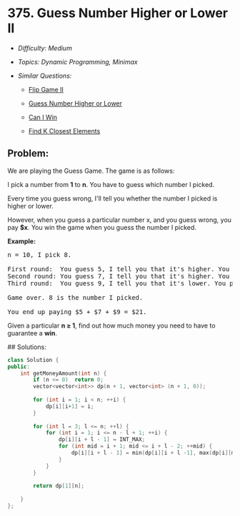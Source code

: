 # 375. Guess Number Higher or Lower II

* *Difficulty: Medium*

* *Topics: Dynamic Programming, Minimax*

* *Similar Questions:*

  * [Flip Game II](flip-game-ii.md)

  * [Guess Number Higher or Lower](guess-number-higher-or-lower.md)

  * [Can I Win](can-i-win.md)

  * [Find K Closest Elements](find-k-closest-elements.md)

## Problem:

<p>We are playing the Guess Game. The game is as follows:</p>

<p>I pick a number from <strong>1</strong> to <strong>n</strong>. You have to guess which number I picked.</p>

<p>Every time you guess wrong, I&#39;ll tell you whether the number I picked is higher or lower.</p>

<p>However, when you guess a particular number x, and you guess wrong, you pay <b>$x</b>. You win the game when you guess the number I picked.</p>

<p><b>Example:</b></p>

<pre>
n = 10, I pick 8.

First round:  You guess 5, I tell you that it&#39;s higher. You pay $5.
Second round: You guess 7, I tell you that it&#39;s higher. You pay $7.
Third round:  You guess 9, I tell you that it&#39;s lower. You pay $9.

Game over. 8 is the number I picked.

You end up paying $5 + $7 + $9 = $21.
</pre>

<p>Given a particular <strong>n &ge; 1</strong>, find out how much money you need to have to guarantee a <b>win</b>.</p>
## Solutions:

```c++
class Solution {
public:
    int getMoneyAmount(int n) {
        if (n <= 0)  return 0;
        vector<vector<int>> dp(n + 1, vector<int> (n + 1, 0));
        
        for (int i = 1; i < n; ++i) {
            dp[i][i+1] = i;
        }
        
        for (int l = 3; l <= n; ++l) {
            for (int i = 1; i <= n - l + 1; ++i) {
                dp[i][i + l - 1] = INT_MAX;
                for (int mid = i + 1; mid <= i + l - 2; ++mid) {
                    dp[i][i + l - 1] = min(dp[i][i + l -1], max(dp[i][mid - 1], dp[mid+1][i + l - 1]) + mid);
                }
            }
        }
        
        return dp[1][n];
        
    }
};
```
